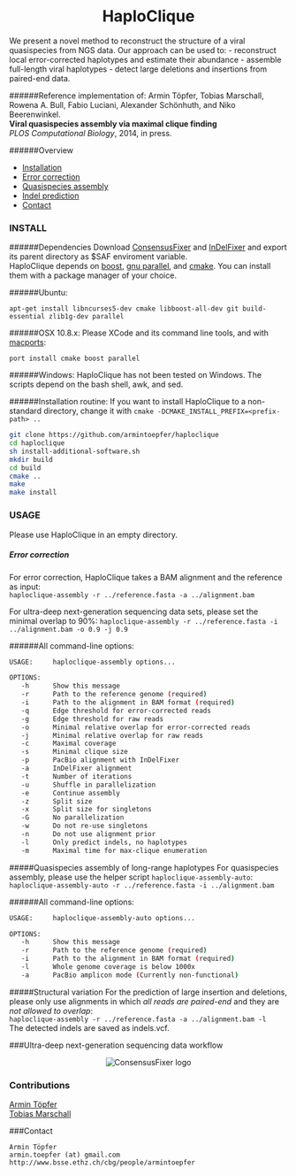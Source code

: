 <h1 align="center">HaploClique</h1>
We present a novel method to reconstruct the structure of a viral quasispecies from NGS data.
Our approach can be used to:
 - reconstruct local error-corrected haplotypes and estimate their abundance
 - assemble full-length viral haplotypes
 - detect large deletions and insertions from paired-end data.


######Reference implementation of: 
Armin Töpfer, Tobias Marschall, Rowena A. Bull, Fabio Luciani, Alexander Schönhuth, and Niko Beerenwinkel.  
<b>Viral quasispecies assembly via maximal clique finding</b>  
<i>PLOS Computational Biology</i>, 2014, in press.

######Overview
 - [Installation](https://github.com/armintoepfer/haploclique/edit/master/README.md#install)
 - [Error correction](https://github.com/armintoepfer/haploclique/edit/master/README.md#error-correction)
 - [Quasispecies assembly](https://github.com/armintoepfer/haploclique/edit/master/README.md#quasispecies-assembly-of-long-range-haplotypes)
 - [Indel prediction](https://github.com/armintoepfer/haploclique/edit/master/README.md#structural-variation)
 - [Contact](https://github.com/armintoepfer/haploclique/edit/master/README.md#contact)

### INSTALL
######Dependencies
Download [ConsensusFixer](https://github.com/armintoepfer/ConsensusFixer/releases) and [InDelFixer](https://github.com/armintoepfer/InDelFixer/releases) and export its parent directory as $SAF enviroment variable.  
HaploClique depends on [boost](http://www.boost.org/), [gnu parallel](http://www.gnu.org/software/parallel/), and [cmake](http://www.cmake.org/). You can install them with a package manager of your choice.

######Ubuntu:  
```
apt-get install libncurses5-dev cmake libboost-all-dev git build-essential zlib1g-dev parallel
```

######OSX 10.8.x:
Please XCode and its command line tools, and with [macports](http://www.macports.org/):
```
port install cmake boost parallel
```

######Windows:
HaploClique has not been tested on Windows. The scripts depend on the bash shell, awk, and sed.  

######Installation routine:
If you want to install HaploClique to a non-standard directory, change it with `cmake -DCMAKE_INSTALL_PREFIX=<prefix-path> ..`
```bash
git clone https://github.com/armintoepfer/haploclique
cd haploclique
sh install-additional-software.sh
mkdir build
cd build
cmake ..
make
make install
```

### USAGE
Please use HaploClique in an empty directory.
##### Error correction
For error correction, HaploClique takes a BAM alignment and the reference as input:  
`haploclique-assembly -r ../reference.fasta -a ../alignment.bam` 

For ultra-deep next-generation sequencing data sets, please set the minimal overlap to 90%:
`haploclique-assembly -r ../reference.fasta -i ../alignment.bam -o 0.9 -j 0.9` 

######All command-line options:
```bash 
USAGE:     haploclique-assembly options...

OPTIONS:
   -h      Show this message
   -r      Path to the reference genome (required)
   -i      Path to the alignment in BAM format (required)
   -q      Edge threshold for error-corrected reads
   -g      Edge threshold for raw reads
   -o      Minimal relative overlap for error-corrected reads
   -j      Minimal relative overlap for raw reads
   -c      Maximal coverage
   -s      Minimal clique size
   -p      PacBio alignment with InDelFixer
   -a      InDelFixer alignment
   -t      Number of iterations
   -u      Shuffle in parallelization
   -e      Continue assembly
   -z      Split size
   -x      Split size for singletons
   -G      No parallelization
   -w      Do not re-use singletons
   -n      Do not use alignment prior
   -l      Only predict indels, no haplotypes
   -m      Maximal time for max-clique enumeration
```
#####Quasispecies assembly of long-range haplotypes 
For quasispecies assembly, please use the helper script `haploclique-assembly-auto`:
`haploclique-assembly-auto -r ../reference.fasta -i ../alignment.bam`

######All command-line options:
```bash
USAGE:     haploclique-assembly-auto options...

OPTIONS:
   -h      Show this message
   -r      Path to the reference genome (required)
   -i      Path to the alignment in BAM format (required)
   -l      Whole genome coverage is below 1000x
   -a      PacBio amplicon mode (Currently non-functional)
```

#####Structural variation
For the prediction of large insertion and deletions, please only use alignments in which *all reads are paired-end* and they are *not allowed to overlap*:  
`haploclique-assembly -r ../reference.fasta -a ../alignment.bam -l`  
The detected indels are saved as indels.vcf.

###Ultra-deep next-generation sequencing data workflow
<p align="center">
  <img src="https://github.com/armintoepfer/haploclique/blob/master/haploclique_workflow.png?raw=true" alt="ConsensusFixer logo"/>
</p>

### Contributions
 [Armin Töpfer](http://www.bsse.ethz.ch/cbg/people/armintoepfer)  
 [Tobias Marschall](http://homepages.cwi.nl/~tm/)
 
###Contact
```
Armin Töpfer
armin.toepfer (at) gmail.com
http://www.bsse.ethz.ch/cbg/people/armintoepfer
```

